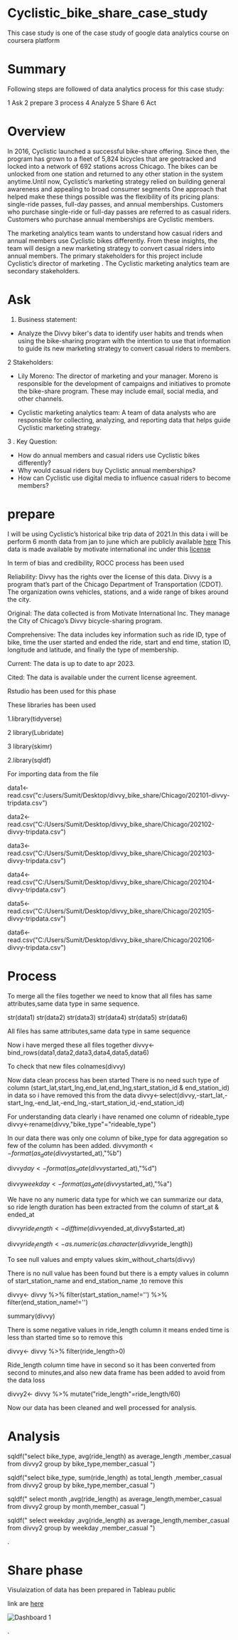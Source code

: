 # Cyclistic_bike_share_case_study
This case study is one of the case study of google data analytics course on coursera platform

# Summary 
Following steps are followed of data analytics process for this case study:

1 Ask
2 prepare
3 process
4 Analyze
5 Share
6 Act


# Overview 
In 2016, Cyclistic launched a successful bike-share offering. Since then, the program has grown to a fleet of 5,824 bicycles that are geotracked
 and locked into a network of 692 stations across Chicago. The bikes can be unlocked from one station and returned to any other station in the system anytime.Until now, Cyclistic’s marketing strategy relied on building general awareness and appealing to broad consumer segments One approach that helped make these things possible was the flexibility of its pricing plans: single-ride passes, full-day passes, and annual memberships. Customers who purchase single-ride or full-day passes are referred to as casual riders. Customers who purchase annual memberships are Cyclistic members.
 
 The marketing analytics team wants to understand how casual riders and annual members use Cyclistic bikes differently. From these insights, the team will design a new marketing strategy to convert casual riders into annual members. The primary stakeholders for this project include Cyclistic’s director of marketing . The Cyclistic marketing analytics team are secondary stakeholders.


 

# Ask 
 1. Business statement: 
*  Analyze the Divvy biker's data to identify user habits and trends when using the bike-sharing program with the intention to use that information to guide its new marketing strategy to convert casual riders to  members.
 
2 Stakeholders:
* Lily Moreno: The director of marketing and your manager. Moreno is responsible for the development of campaigns
and initiatives to promote the bike-share program. These may include email, social media, and other channels.

* Cyclistic marketing analytics team: A team of data analysts who are responsible for collecting, analyzing, and
reporting data that helps guide Cyclistic marketing strategy.

3 . Key Question:
* How do annual members and casual riders use Cyclistic bikes differently?
* Why would casual riders buy Cyclistic annual memberships?
* How can Cyclistic use digital media to influence casual riders to become members?

# prepare
I will be using Cyclistic’s historical bike trip data of 2021.In this data i will be perform  6 month  data from jan to june which are  publicly available [here](https://divvy-tripdata.s3.amazonaws.com/index.html) This data is made available by motivate international inc under this [license](https://ride.divvybikes.com/data-license-agreement)

 In term of  bias and credibility, ROCC process has been used
 
 
 Reliability: Divvy has the rights over the license of this data. Divvy is a program that’s part of the Chicago Department of Transportation (CDOT). The organization owns vehicles, stations, and a wide range of bikes around the city.

Original: The data collected is from Motivate International Inc. They manage the City of Chicago’s Divvy bicycle-sharing program.

Comprehensive: The data includes key information such as ride ID, type of bike, time the user started and ended the ride, start and end time, station ID, longitude and latitude, and finally the type of membership.

Current: The data is up to date to apr 2023.

Cited: The data is available under the current license agreement.

Rstudio  has been used for this phase

These  libraries has been used

1.library(tidyverse)

2 library(Lubridate)

3 library(skimr)

2.library(sqldf)


For importing data from the file

data1<- read.csv("c:/users/Sumit/Desktop/divvy_bike_share/Chicago/202101-divvy-tripdata.csv")

data2<- read.csv("C:/Users/Sumit/Desktop/divvy_bike_share/Chicago/202102-divvy-tripdata.csv")

data3<- read.csv("C:/Users/Sumit/Desktop/divvy_bike_share/Chicago/202103-divvy-tripdata.csv")

data4<- read.csv("C:/Users/Sumit/Desktop/divvy_bike_share/Chicago/202104-divvy-tripdata.csv")

data5<- read.csv("C:/Users/Sumit/Desktop/divvy_bike_share/Chicago/202105-divvy-tripdata.csv")

data6<- read.csv("C:/Users/Sumit/Desktop/divvy_bike_share/Chicago/202106-divvy-tripdata.csv")



# Process

To merge all the files together we need to know that all files has same attributes,same data type in same sequence.

str(data1)
str(data2)
str(data3)
str(data4)
str(data5)
str(data6)

All files  has same  attributes,same data type in same sequence 

Now i have merged these all files together
divvy<-bind_rows(data1,data2,data3,data4,data5,data6)

To check that new files
colnames(divvy)

Now data clean process has been started
There is no  need such type of column (start_lat,start_lng,end_lat,end_lng,start_station_id & end_station_id) in data so i have removed this from the data
divvy<-select(divvy,-start_lat,-start_lng,-end_lat,-end_lng,-start_station_id,-end_station_id)

For understanding data clearly i have renamed one column of rideable_type 
divvy<-rename(divvy,"bike_type"="rideable_type")

In our data  there was only one column of bike_type for data aggregation so few of the column has been added.
divvy$month<-format(as_date(divvy$started_at),"%b")
 
 divvy$day<-format(as_date(divvy$started_at),"%d")
 
 divvy$weekday<-format(as_date(divvy$started_at),"%a")

We have no any numeric data type for which we can summarize our data, so ride length duration  has been extracted from the column of start_at & ended_at 

divvy$ride_length<- difftime(divvy$ended_at,divvy$started_at)
  
 divvy$ride_length<-as.numeric(as.character(divvy$ride_length))

 To see null values and empty values
 skim_without_charts(divvy)
 
 There is no null value has been found but there is a empty values in column of start_station_name and end_station_name ,to remove this
 
divvy<- divvy %>%  filter(start_station_name!='') %>% filter(end_station_name!='')

summary(divvy)

There is some negative values in ride_length column it means ended time is less  than started time so to remove this 

 divvy<- divvy %>% filter(ride_length>0)
 
 Ride_length column time have in second so it has been converted from second to minutes,and also new data frame has been added to avoid from the data loss 
   
  divvy2<- divvy %>% mutate("ride_length"=ride_length/60)
  
  Now our data has been cleaned and well processed for analysis.
  
  # Analysis
  
sqldf("select bike_type,  avg(ride_length) as average_length ,member_casual from divvy2 
               group by bike_type,member_casual ")
               
               
  sqldf("select bike_type,  sum(ride_length) as total_length ,member_casual from divvy2 
               group by bike_type,member_casual ")
 
 
sqldf(" select month ,avg(ride_length) as average_length,member_casual
      from divvy2  group by month,member_casual ")



sqldf(" select weekday ,avg(ride_length) as average_length,member_casual
      from divvy2  group by weekday ,member_casual  ")


.
  
  
  # Share phase
  Visulaization of data has been prepared in Tableau public
  
  link are [here](https://public.tableau.com/app/profile/sumit.manhas7726/viz/Divvy_bike_share2021/Dashboard1)
  
  
  ![Dashboard 1](https://github.com/manhas1234/Cyclistic_bike_case_study/assets/130725137/c14b4589-5ef9-4cc5-862b-0e28220c9d44)




  


























 . 










